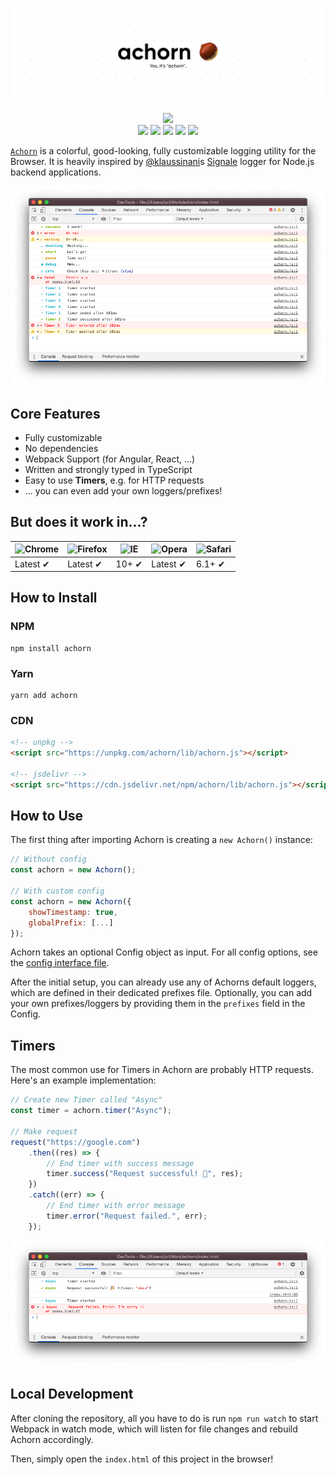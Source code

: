 ![](repository/banner.png)

<p align="center">
    <a><img src="https://github.com/4dams/achorn/workflows/build/badge.svg"></a>
    <br>
    <a><img src="https://img.shields.io/npm/v/achorn"></a>
    <a><img src="https://img.shields.io/badge/node-v8%2B-brightgreen"></a>
    <a><img src="https://img.shields.io/npm/dt/achorn"></a>
    <a><img src="https://img.shields.io/github/issues/4dams/achorn"></a>
    <a><img src="https://img.shields.io/github/issues-pr/4dams/achorn"></a>
</p>

[`Achorn`](https://github.com/4dams/achorn) is a colorful, good-looking, fully customizable logging utility for the Browser. It is heavily inspired by [@klaussinani](https://github.com/klaussinani/signal)s [Signale](https://github.com/klaussinani/signale) logger for Node.js backend applications.

![](repository/example.png)

## Core Features

-   Fully customizable
-   No dependencies
-   Webpack Support (for Angular, React, ...)
-   Written and strongly typed in TypeScript
-   Easy to use **Timers**, e.g. for HTTP requests
-   ... you can even add your own loggers/prefixes!

## But does it work in...?

| ![Chrome](https://raw.githubusercontent.com/alrra/browser-logos/master/src/chrome/chrome_48x48.png) | ![Firefox](https://raw.githubusercontent.com/alrra/browser-logos/master/src/firefox/firefox_48x48.png) | ![IE](https://raw.githubusercontent.com/alrra/browser-logos/master/src/edge/edge_48x48.png) | ![Opera](https://raw.githubusercontent.com/alrra/browser-logos/master/src/opera/opera_48x48.png) | ![Safari](https://raw.githubusercontent.com/alrra/browser-logos/master/src/safari/safari_48x48.png) |
| --------------------------------------------------------------------------------------------------- | ------------------------------------------------------------------------------------------------------ | ------------------------------------------------------------------------------------------- | ------------------------------------------------------------------------------------------------ | --------------------------------------------------------------------------------------------------- |
| Latest ✔                                                                                            | Latest ✔                                                                                               | 10+ ✔                                                                                       | Latest ✔                                                                                         | 6.1+ ✔                                                                                              |

## How to Install

### NPM

```
npm install achorn
```

### Yarn

```
yarn add achorn
```

### CDN

```html
<!-- unpkg -->
<script src="https://unpkg.com/achorn/lib/achorn.js"></script>

<!-- jsdelivr -->
<script src="https://cdn.jsdelivr.net/npm/achorn/lib/achorn.js"></script>
```

## How to Use

The first thing after importing Achorn is creating a `new Achorn()` instance:

```js
// Without config
const achorn = new Achorn();

// With custom config
const achorn = new Achorn({
    showTimestamp: true,
    globalPrefix: [...]
});
```

Achorn takes an optional Config object as input. For all config options, see the [config interface file](src/interfaces/config.interface.ts).

After the initial setup, you can already use any of Achorns default loggers, which are defined in their dedicated prefixes file. Optionally, you can add your own prefixes/loggers by providing them in the `prefixes` field in the Config.

## Timers

The most common use for Timers in Achorn are probably HTTP requests. Here's an example implementation:

```js
// Create new Timer called "Async"
const timer = achorn.timer("Async");

// Make request
request("https://google.com")
    .then((res) => {
        // End timer with success message
        timer.success("Request successful! 🎉", res);
    })
    .catch((err) => {
        // End timer with error message
        timer.error("Request failed.", err);
    });
```

![](repository/timer.png)

## Local Development

After cloning the repository, all you have to do is run `npm run watch` to start Webpack in watch mode, which will listen for file changes and rebuild Achorn accordingly.

Then, simply open the `index.html` of this project in the browser!

